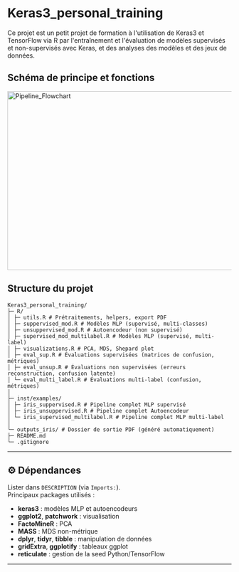 # Keras3_personal_training

Ce projet est un petit projet de formation à l'utilisation de Keras3 et TensorFlow via R par l'entraînement et l'évaluation de modèles supervisés et non-supervisés avec Keras, et des analyses des modèles et des jeux de données.

## Schéma de principe et fonctions

<img width="1029" height="402" alt="Pipeline_Flowchart" src="https://github.com/user-attachments/assets/25c0c377-964b-49f5-9b63-efb9be4a2e70" />

## Structure du projet

```
Keras3_personal_training/
├─ R/
│ ├─ utils.R # Prétraitements, helpers, export PDF
│ ├─ suppervised_mod.R # Modèles MLP (supervisé, multi-classes)
│ ├─ unsuppervised_mod.R # Autoencodeur (non supervisé)
│ ├─ supervised_mod_multilabel.R # Modèles MLP (supervisé, multi-label)
│ ├─ visualizations.R # PCA, MDS, Shepard plot
│ ├─ eval_sup.R # Évaluations supervisées (matrices de confusion, métriques)
│ ├─ eval_unsup.R # Évaluations non supervisées (erreurs reconstruction, confusion latente)
│ └─ eval_multi_label.R # Évaluations multi-label (confusion, métriques)
│
├─ inst/examples/
│ ├─ iris_suppervised.R # Pipeline complet MLP supervisé
│ ├─ iris_unsuppervised.R # Pipeline complet Autoencodeur
│ └─ iris_supervised_multilabel.R # Pipeline complet MLP multi-label
│
└─ outputs_iris/ # Dossier de sortie PDF (généré automatiquement)
├─ README.md
└─ .gitignore
```


---

## ⚙️ Dépendances

Lister dans `DESCRIPTION` (via `Imports:`).  
Principaux packages utilisés :

- **keras3** : modèles MLP et autoencodeurs
- **ggplot2**, **patchwork** : visualisation
- **FactoMineR** : PCA
- **MASS** : MDS non-métrique
- **dplyr**, **tidyr**, **tibble** : manipulation de données
- **gridExtra**, **ggplotify** : tableaux ggplot
- **reticulate** : gestion de la seed Python/TensorFlow

---
